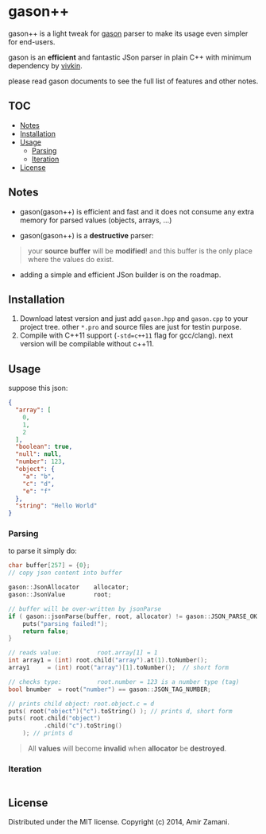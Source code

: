 # gason++

gason++ is a light tweak for [gason](https://github.com/vivkin/gason) parser to make its usage even simpler for end-users.

gason is an **efficient** and fantastic JSon parser in plain C++ with minimum dependency by [vivkin](https://github.com/vivkin).

please read gason documents to see the full list of features and other notes.

## TOC
- [Notes](#Notes)
- [Installation](#installation)
- [Usage](#usage)
    - [Parsing](#parsing)
    - [Iteration](#iteration)
- [License](#license)

## Notes
* gason(gason++) is efficient and fast and it does not consume any extra memory for parsed values (objects, arrays, ...)

* gason(gason++) is a **destructive** parser:
> your **source buffer** will be **modified**! and this buffer is the only place where the values do exist.

* adding a simple and efficient JSon builder is on the roadmap.


## Installation
1. Download latest version and just add `gason.hpp` and `gason.cpp` to your project tree. other `*.pro` and source files are just for testin purpose.
2. Compile with C++11 support (`-std=c++11` flag for gcc/clang). next version will be compilable without c++11.


## Usage
suppose this json:
```json
{
  "array": [
    0,
    1,
    2
  ],
  "boolean": true,
  "null": null,
  "number": 123,
  "object": {
    "a": "b",
    "c": "d",
    "e": "f"
  },
  "string": "Hello World"
}
```

### Parsing
to parse it simply do:
```cpp
char buffer[257] = {0};
// copy json content into buffer

gason::JsonAllocator    allocator;
gason::JsonValue        root;

// buffer will be over-written by jsonParse
if ( gason::jsonParse(buffer, root, allocator) != gason::JSON_PARSE_OK ) {
    puts("parsing failed!");
    return false;
}

// reads value:          root.array[1] = 1
int array1 = (int) root.child("array").at(1).toNumber();
array1     = (int) root("array")[1].toNumber();  // short form

// checks type:          root.number = 123 is a number type (tag)
bool bnumber  = root("number") == gason::JSON_TAG_NUMBER;

// prints child object: root.object.c = d
puts( root("object")("c").toString() ); // prints d, short form
puts( root.child("object")
          .child("c").toString()
    ); // prints d
```
> All **values** will become **invalid** when **allocator** be **destroyed**.

### Iteration
```cpp

```


## License
Distributed under the MIT license. Copyright (c) 2014, Amir Zamani.
